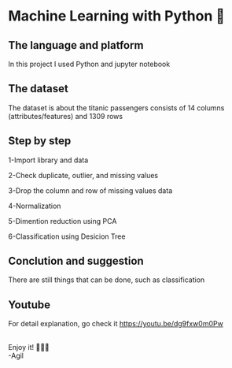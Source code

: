 # Machine Learning with Python :snake:

## The language and platform

In this project I used Python and jupyter notebook

## The dataset

The dataset is about the titanic passengers consists of 14 columns (attributes/features) and 1309 rows

## Step by step

1-Import library and data

2-Check duplicate, outlier, and missing values

3-Drop the column and row of missing values data

4-Normalization

5-Dimention reduction using PCA

6-Classification using Desicion Tree

## Conclution and suggestion

There are still things that can be done, such as classification

## Youtube

For detail explanation, go check it https://youtu.be/dg9fxw0m0Pw
<br><br>

Enjoy it! :purple_heart::purple_heart::purple_heart:
<br>-Agil
